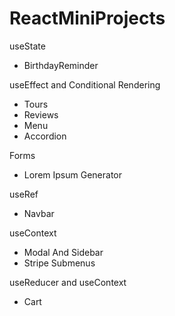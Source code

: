 # ReactMiniProjects

useState

- BirthdayReminder 

useEffect and Conditional Rendering

- Tours 
- Reviews
- Menu
- Accordion

Forms

- Lorem Ipsum Generator

useRef

- Navbar

useContext

- Modal And Sidebar
- Stripe Submenus

useReducer and useContext

- Cart



